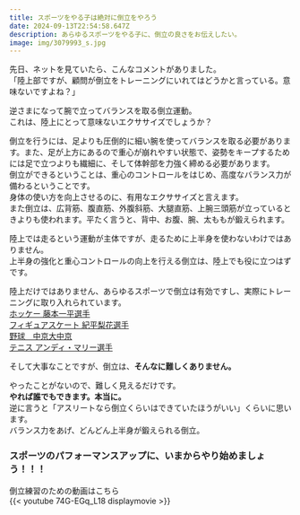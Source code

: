 ```yaml
---
title: スポーツをやる子は絶対に倒立をやろう
date: 2024-09-13T22:54:58.647Z
description: あらゆるスポーツをやる子に、倒立の良さをお伝えしたい。
image: img/3079993_s.jpg
---
```

先日、ネットを見ていたら、こんなコメントがありました。\
「陸上部ですが、顧問が倒立をトレーニングにいれてはどうかと言っている。意味ないですよね？」

逆さまになって腕で立ってバランスを取る倒立運動。\
これは、陸上にとって意味ないエクササイズでしょうか？

倒立を行うには、足よりも圧倒的に細い腕を使ってバランスを取る必要があります。また、足が上方にあるので重心が崩れやすい状態で、姿勢をキープするためには足で立つよりも繊細に、そして体幹部を力強く締める必要があります。\
倒立ができるということは、重心のコントロールをはじめ、高度なバランス力が備わるということです。\
身体の使い方を向上させるのに、有用なエクササイズと言えます。\
また倒立は、広背筋、腹直筋、外腹斜筋、大腿直筋、上腕三頭筋が立っているときよりも使われます。平たく言うと、背中、お腹、腕、太ももが鍛えられます。

陸上では走るという運動が主体ですが、走るために上半身を使わないわけではありません。\
上半身の強化と重心コントロールの向上を行える倒立は、陸上でも役に立つはずです。

陸上だけではありません、あらゆるスポーツで倒立は有効ですし、実際にトレーニングに取り入れられています。\
[ホッケー 藤本一平選手](https://ippeifujimoto.com/handstand-vertex)\
[フィギュアスケート 紀平梨花選手](https://x.com/rika_kihira/status/1548130058220761088)\
[野球　中京大中京](https://full-count.jp/2021/07/18/post1110573/2/)\
[テニス アンディ・マリー選手](https://news.livedoor.com/article/detail/15670233/)

そして大事なことですが、倒立は、**そんなに難しくありません。**

やったことがないので、難しく見えるだけです。\
**やれば誰でもできます。本当に。**\
逆に言うと「アスリートなら倒立くらいはできていたほうがいい」くらいに思います。\
バランス力をあげ、どんどん上半身が鍛えられる倒立。

### スポーツのパフォーマンスアップに、いまからやり始めましょう！！！

倒立練習のための動画はこちら\
{{< youtube 74G-EGq_L18 displaymovie >}}